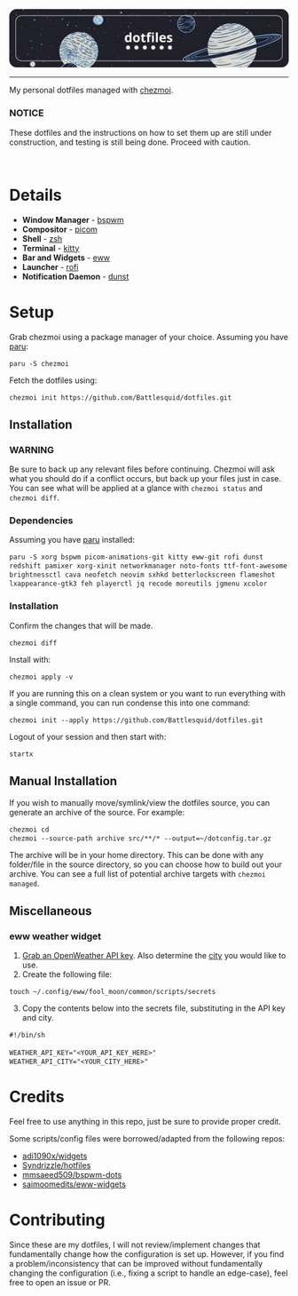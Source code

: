 <div style="text-align: center;">
    <img src="./assets/dotfiles.png">
</div>

<hr>

My personal dotfiles managed with [chezmoi](https://www.chezmoi.io/).

### **NOTICE**
These dotfiles and the instructions on how to set them up are still under construction, and testing is still being done. Proceed with caution.

<br>

# **Details**

- **Window Manager** - [bspwm](https://github.com/baskerville/bspwm)
- **Compositor** - [picom](https://github.com/yshui/picom)
- **Shell** - [zsh](https://wiki.archlinux.org/title/zsh)
- **Terminal** - [kitty](https://github.com/kovidgoyal/kitty)
- **Bar and Widgets** - [eww](https://github.com/elkowar/eww)
- **Launcher** - [rofi](https://github.com/davatorium/rofi)
- **Notification Daemon** - [dunst](https://github.com/dunst-project/dunst)

# **Setup**

Grab chezmoi using a package manager of your choice. Assuming you have [paru](https://github.com/Morganamilo/paru):

```
paru -S chezmoi
```


Fetch the dotfiles using:
```
chezmoi init https://github.com/Battlesquid/dotfiles.git
```

## **Installation**
### **WARNING**

Be sure to back up any relevant files before continuing. Chezmoi will ask what you should do if a conflict occurs, but back up your files just in case. You can see what will be applied at a glance with `chezmoi status` and `chezmoi diff`.


### **Dependencies**

Assuming you have [paru](https://github.com/Morganamilo/paru) installed:
```
paru -S xorg bspwm picom-animations-git kitty eww-git rofi dunst redshift pamixer xorg-xinit networkmanager noto-fonts ttf-font-awesome brightnessctl cava neofetch neovim sxhkd betterlockscreen flameshot lxappearance-gtk3 feh playerctl jq recode moreutils jgmenu xcolor
```

### **Installation**

Confirm the changes that will be made.
```
chezmoi diff
```

Install with:
```
chezmoi apply -v
```

If you are running this on a clean system or you want to run everything with a single command, you can run condense this into one command:

```
chezmoi init --apply https://github.com/Battlesquid/dotfiles.git
```

Logout of your session and then start with:
```
startx
```

## **Manual Installation**

If you wish to manually move/symlink/view the dotfiles source, you can generate an archive of the source. For example:

```
chezmoi cd
chezmoi --source-path archive src/**/* --output=~/dotconfig.tar.gz
```

The archive will be in your home directory. This can be done with any folder/file in the source directory, so you can choose how to build out your archive. You can see a full list of potential archive targets with `chezmoi managed`.

## **Miscellaneous**

### **eww weather widget**

1. [Grab an OpenWeather API key](https://openweathermap.org/api). Also determine the [city](https://openweathermap.org/current#name) you would like to use.
2. Create the following file:
```
touch ~/.config/eww/fool_moon/common/scripts/secrets
```
3. Copy the contents below into the secrets file, substituting in the API key and city.
```
#!/bin/sh

WEATHER_API_KEY="<YOUR_API_KEY_HERE>"
WEATHER_API_CITY="<YOUR_CITY_HERE>"
```

# **Credits**

Feel free to use anything in this repo, just be sure to provide proper credit.

Some scripts/config files were borrowed/adapted from the following repos:
- [adi1090x/widgets](https://github.com/adi1090x/widgets)
- [Syndrizzle/hotfiles](https://github.com/Syndrizzle/hotfiles)
- [mmsaeed509/bspwm-dots](https://github.com/mmsaeed509/bspwm-dots)
- [saimoomedits/eww-widgets](https://github.com/saimoomedits/eww-widgets)

# **Contributing**

Since these are my dotfiles, I will not review/implement changes that fundamentally change how the configuration is set up. However, if you find a problem/inconsistency that can be improved without fundamentally changing the configuration (i.e., fixing a script to handle an edge-case), feel free to open an issue or PR.

